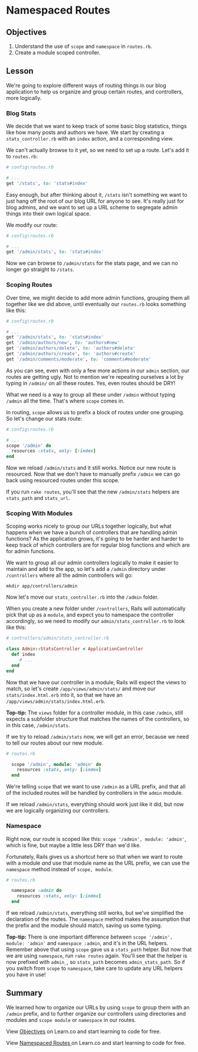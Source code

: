 # Namespaced Routes

## Objectives

1. Understand the use of `scope` and `namespace` in `routes.rb`.
2. Create a module scoped controller.

## Lesson

We're going to explore different ways of routing things in our blog application to help us organize and group certain routes, and controllers, more logically.

### Blog Stats

We decide that we want to keep track of some basic blog statistics, things like how many posts and authors we have. We start by creating a `stats_controller.rb` with an `index` action, and a corresponding view.

We can't actually browse to it yet, so we need to set up a route. Let's add it to `routes.rb`:

```ruby
# config\routes.rb

# ...
get '/stats', to: 'stats#index'
```

Easy enough, but after thinking about it, `/stats` isn't something we want to just hang off the root of our blog URL for anyone to see. It's really just for blog admins, and we want to set up a URL scheme to segregate admin things into their own logical space.

We modify our route:

```ruby
# config\routes.rb

# ...
get '/admin/stats', to: 'stats#index'
```

Now we can browse to `/admin/stats` for the stats page, and we can no longer go straight to `/stats`.

### Scoping Routes

Over time, we might decide to add more admin functions, grouping them all together like we did above, until eventually our `routes.rb` looks something like this:

```ruby
# config\routes.rb

# ...
get '/admin/stats', to: 'stats#index'
get '/admin/authors/new', to: 'authors#new'
get '/admin/authors/delete', to: 'authors#delete'
get '/admin/authors/create', to: 'authors#create'
get '/admin/comments/moderate', to: 'comments#moderate'
```

As you can see, even with only a few more actions in our `admin` section, our routes are getting ugly. Not to mention we're repeating ourselves a lot by typing in `/admin/` on all these routes. Yes, even routes should be DRY!

What we need is a way to group all these under `/admin` without typing `/admin` all the time. That's where `scope` comes in.

In routing, `scope` allows us to prefix a block of routes under one grouping. So let's change our stats route:

```ruby
# config\routes.rb

# ...
scope '/admin' do
  resources :stats, only: [:index]
end
```

Now we reload `/admin/stats` and it still works. Notice our new route is resourced. Now that we don't have to manually prefix `/admin` we can go back using resourced routes under this scope.

If you run `rake routes`, you'll see that the new `/admin/stats` helpers are `stats_path` and `stats_url`.

### Scoping With Modules

Scoping works nicely to group our URLs together logically, but what happens when we have a bunch of controllers that are handling admin functions? As the application grows, it's going to be harder and harder to keep track of which controllers are for regular blog functions and which are for admin functions.

We want to group all our admin controllers logically to make it easier to maintain and add to the app, so let's add a `/admin` directory under `/controllers` where all the admin controllers will go:

`mkdir app/controllers/admin`

Now let's move our `stats_controller.rb` into the `/admin` folder.

When you create a new folder under `/controllers`, Rails will automatically pick that up as a `module`, and expect you to namespace the controller accordingly, so we need to modify our `admin/stats_controller.rb` to look like this:

```ruby
# controllers/admin/stats_controller.rb

class Admin::StatsController < ApplicationController
  def index
     # ...
  end
end
```

Now that we have our controller in a module, Rails will expect the views to match, so let's create `/app/views/admin/stats/` and move our `stats/index.html.erb` into it, so that we have an `/app/views/admin/stats/index.html.erb`.

**Top-tip:** The `views` folder for a controller module, in this case `/admin`, still expects a subfolder structure that matches the names of the controllers, so in this case, `/admin/stats`.

If we try to reload `/admin/stats` now, we will get an error, because we need to tell our routes about our new module.

```ruby
# routes.rb

  scope '/admin', module: 'admin' do
    resources :stats, only: [:index]
  end
```

We're telling `scope` that we want to use `/admin` as a URL prefix, and that all of the included routes will be handled by controllers in the `admin` module.

If we reload `/admin/stats`, everything should work just like it did, but now we are logically organizing our controllers.

### Namespace

Right now, our route is scoped like this: `scope '/admin', module: 'admin'`, which is fine, but maybe a little less DRY than we'd like.

Fortunately, Rails gives us a shortcut here so that when we want to route with a module *and* use that module name as the URL prefix, we can use the `namespace` method instead of `scope, module`.

```ruby
# routes.rb

  namespace :admin do
    resources :stats, only: [:index]
  end
```

If we reload `/admin/stats`, everything still works, but we've simplified the declaration of the routes. The `namespace` method makes the assumption that the prefix and the module should match, saving us some typing.

**Top-tip:** There is one important difference between `scope '/admin', module: 'admin'` and `namespace :admin`, and it's in the URL helpers. Remember above that using `scope` gave us a `stats_path` helper. But now that we are using `namespace`, run `rake routes` again. You'll see that the helper is now prefixed with `admin_`, so `stats_path` becomes `admin_stats_path`. So if you switch from `scope` to `namespace`, take care to update any URL helpers you have in use!

## Summary

We learned how to organize our URLs by using `scope` to group them with an `/admin` prefix, and to further organize our controllers using directories and modules and `scope module` or `namespace` in our routes.

<p data-visibility='hidden'>View <a href='https://learn.co/lessons/namespaced-routes-reading' title='Objectives'>Objectives</a> on Learn.co and start learning to code for free.</p>

<p data-visibility='hidden'>View <a href='https://learn.co/lessons/namespaced-routes-reading'>Namespaced Routes </a> on Learn.co and start learning to code for free.</p>

